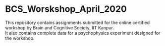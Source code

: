 # BCS_Worskshop_April_2020

This repository contains assignments submitted for the online certified workshop by Brain and Cognitive Society, IIT Kanpur.    
It also contains complete data for a psychophysics experiment designed for the workshop.
